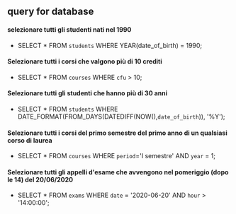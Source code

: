 ## query for database

#### selezionare tutti gli studenti nati nel 1990

- SELECT * FROM `students` WHERE YEAR(date_of_birth) = 1990;

#### Selezionare tutti i corsi che valgono più di 10 crediti

- SELECT * FROM `courses` WHERE `cfu` > 10;

#### Selezionare tutti gli studenti che hanno più di 30 anni

- SELECT * FROM `students` WHERE DATE_FORMAT(FROM_DAYS(DATEDIFF(NOW(),`date_of_birth`)), '%Y');

#### Selezionare tutti i corsi del primo semestre del primo anno di un qualsiasi corso di laurea

- SELECT * FROM `courses` WHERE `period`='I semestre' AND `year` = 1;

#### Selezionare tutti gli appelli d'esame che avvengono nel pomeriggio (dopo le 14) del 20/06/2020

- SELECT * FROM `exams` WHERE `date` = '2020-06-20' AND `hour` > '14:00:00';
